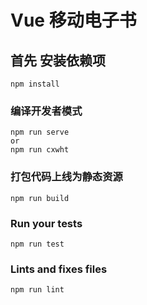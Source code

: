 # Vue 移动电子书

## 首先 安装依赖项
```
npm install
```

### 编译开发者模式
```
npm run serve
or
npm run cxwht
```

### 打包代码上线为静态资源
```
npm run build
```

### Run your tests
```
npm run test
```

### Lints and fixes files
```
npm run lint
```


